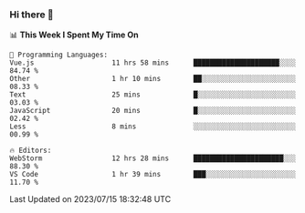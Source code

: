 ### Hi there 👋

<!--
**asdf12303116/asdf12303116** is a ✨ _special_ ✨ repository because its `README.md` (this file) appears on your GitHub profile.

Here are some ideas to get you started:

- 🔭 I’m currently working on ...
- 🌱 I’m currently learning ...
- 👯 I’m looking to collaborate on ...
- 🤔 I’m looking for help with ...
- 💬 Ask me about ...
- 📫 How to reach me: ...
- 😄 Pronouns: ...
- ⚡ Fun fact: ...
-->

<!--START_SECTION:waka-->
📊 **This Week I Spent My Time On** 

```text
💬 Programming Languages: 
Vue.js                   11 hrs 58 mins      █████████████████████░░░░   84.74 % 
Other                    1 hr 10 mins        ██░░░░░░░░░░░░░░░░░░░░░░░   08.33 % 
Text                     25 mins             █░░░░░░░░░░░░░░░░░░░░░░░░   03.03 % 
JavaScript               20 mins             █░░░░░░░░░░░░░░░░░░░░░░░░   02.42 % 
Less                     8 mins              ░░░░░░░░░░░░░░░░░░░░░░░░░   00.99 % 

🔥 Editors: 
WebStorm                 12 hrs 28 mins      ██████████████████████░░░   88.30 % 
VS Code                  1 hr 39 mins        ███░░░░░░░░░░░░░░░░░░░░░░   11.70 % 
```


 Last Updated on 2023/07/15 18:32:48 UTC
<!--END_SECTION:waka-->
